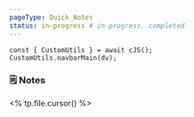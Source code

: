 ```yaml
---
pageType: Quick_Notes
status: in-progress # in-progress, completed
---
```

```dataviewjs
const { CustomUtils } = await cJS();
CustomUtils.navbarMain(dv);
```
### 🗒️ Notes
<% tp.file.cursor() %>
